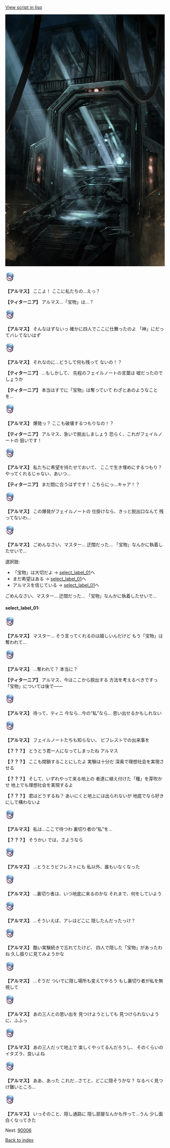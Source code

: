 [View script in lisp](../scripts/101304043.txt)

![bifrost.png](../images/backgrounds/bifrost.png)

<img src="../images/units/3103811.png" alt="3103811.png" height="34"/>

**【アルマス】**
ここよ！
ここに私たちの…えっ？

**【ティターニア】**
アルマス…「宝物」は…？

<img src="../images/units/3103811.png" alt="3103811.png" height="34"/>

**【アルマス】**
そんなはずないっ
確かに四人でここに仕舞ったのよ
「神」にだってバレてないはず

<img src="../images/units/3103811.png" alt="3103811.png" height="34"/>

**【アルマス】**
それなのに…どうして何も残って
ないの！？

**【ティターニア】**
…もしかして、
先程のフェイルノートの言葉は
嘘だったのでしょうか

**【ティターニア】**
本当はすでに「宝物」は奪っていて
わざとあのようなことを…

<img src="../images/units/3103811.png" alt="3103811.png" height="34"/>

**【アルマス】**
爆発っ？
ここも破壊するつもりなの！？

**【ティターニア】**
アルマス、急いで脱出しましょう
恐らく、これがフェイルノートの
狙いです！

<img src="../images/units/3103811.png" alt="3103811.png" height="34"/>

**【アルマス】**
私たちに希望を持たせておいて、
ここで生き埋めにするつもり？
やってくれるじゃない、あいつ…

**【ティターニア】**
まだ間に合うはずです！
こちらにっ…キャア！？

<img src="../images/units/3103811.png" alt="3103811.png" height="34"/>

**【アルマス】**
この爆発がフェイルノートの
仕掛けなら、きっと脱出口なんて
残ってないわ…

<img src="../images/units/3103811.png" alt="3103811.png" height="34"/>

**【アルマス】**
ごめんなさい、マスター…
迂闊だった…
「宝物」なんかに執着したせいで…

選択肢:
- 「宝物」は大切だよ → [select_label_01](#select_label_01)へ
- まだ希望はある → [select_label_01](#select_label_01)へ
- アルマスを信じている → [select_label_01](#select_label_01)へ

ごめんなさい、マスター…
迂闊だった…
「宝物」なんかに執着したせいで…

#### select_label_01:

<img src="../images/units/3103811.png" alt="3103811.png" height="34"/>

**【アルマス】**
マスター…
そう言ってくれるのは嬉しいんだけど
もう「宝物」は奪われて…

<img src="../images/units/3103811.png" alt="3103811.png" height="34"/>

**【アルマス】**
…奪われて？
本当に？

**【ティターニア】**
アルマス、今はここから脱出する
方法を考えるべきですっ
「宝物」については後で――

<img src="../images/units/3103811.png" alt="3103811.png" height="34"/>

**【アルマス】**
待って、ティニ
今なら…今の“私”なら…
思い出せるかもしれない

<img src="../images/units/3103811.png" alt="3103811.png" height="34"/>

**【アルマス】**
フェイルノートたちも知らない、
ビフレストでの出来事を

**【？？？】**
とうとう君一人になってしまったね
アルマス

**【？？？】**
ここも閉鎖することにしたよ
実験は十分だ
深奥で理想社会を実現させる

**【？？？】**
そして、いずれやって来る地上の
者達に植え付けた「種」を芽吹かせ
地上でも理想社会を実現するよ

**【？？？】**
君はどうするね？
あいにくと地上には出られないが
地底でなら好きにして構わないよ

<img src="../images/units/3103811.png" alt="3103811.png" height="34"/>

**【アルマス】**
私は…ここで待つわ
裏切り者の“私”を…

**【？？？】**
そうかい
では、さようなら

<img src="../images/units/3103811.png" alt="3103811.png" height="34"/>

**【アルマス】**
…とうとうビフレストにも
私以外、誰もいなくなった

<img src="../images/units/3103811.png" alt="3103811.png" height="34"/>

**【アルマス】**
…裏切り者は、いつ地底に来るのかな
それまで、何をしていよう

<img src="../images/units/3103811.png" alt="3103811.png" height="34"/>

**【アルマス】**
…そういえば、アレはどこに
隠したんだったっけ？

<img src="../images/units/3103811.png" alt="3103811.png" height="34"/>

**【アルマス】**
酷い実験続きで忘れてたけど、
四人で隠した「宝物」があったわね
久し振りに見てみようかな

<img src="../images/units/3103811.png" alt="3103811.png" height="34"/>

**【アルマス】**
…そうだ
ついでに隠し場所も変えてやろう
もし裏切り者が私を無視して

<img src="../images/units/3103811.png" alt="3103811.png" height="34"/>

**【アルマス】**
あの三人との思い出を
見つけようとしても
見つけられないように、ふふっ

<img src="../images/units/3103811.png" alt="3103811.png" height="34"/>

**【アルマス】**
あの三人だって地上で
楽しくやってるんだろうし、
そのくらいのイタズラ、良いよね

<img src="../images/units/3103811.png" alt="3103811.png" height="34"/>

**【アルマス】**
ああ、あった
これだ…さてと、どこに隠そうかな？
なるべく見つけ難いところ…

<img src="../images/units/3103811.png" alt="3103811.png" height="34"/>

**【アルマス】**
いっそのこと、隠し通路に
隠し部屋なんかも作って…うん
少し面白くなってきた

Next: [90006](90006.md)

[Back to index](index.md)
